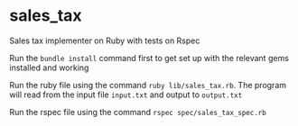 # sales_tax
Sales tax implementer on Ruby with tests on Rspec

Run the `bundle install` command first to get set up with the relevant gems installed and working

Run the ruby file using the command `ruby lib/sales_tax.rb`. 
The program will read from the input file `input.txt` and output to `output.txt`

Run the rspec file using the command `rspec spec/sales_tax_spec.rb`
